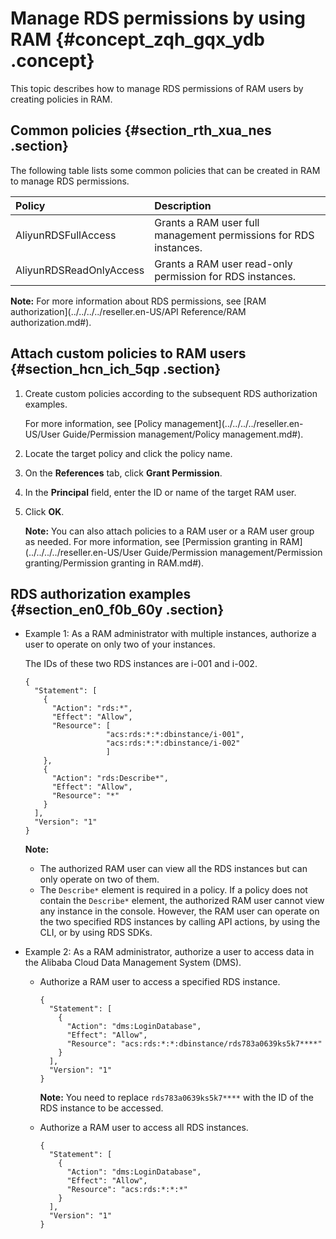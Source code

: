 # Manage RDS permissions by using RAM {#concept_zqh_gqx_ydb .concept}

This topic describes how to manage RDS permissions of RAM users by creating policies in RAM.

## Common policies {#section_rth_xua_nes .section}

The following table lists some common policies that can be created in RAM to manage RDS permissions.

|Policy|Description|
|:-----|:----------|
|AliyunRDSFullAccess|Grants a RAM user full management permissions for RDS instances.|
|AliyunRDSReadOnlyAccess|Grants a RAM user read-only permission for RDS instances.|

**Note:** For more information about RDS permissions, see [RAM authorization](../../../../reseller.en-US/API Reference/RAM authorization.md#).

## Attach custom policies to RAM users {#section_hcn_ich_5qp .section}

1.  Create custom policies according to the subsequent RDS authorization examples.

    For more information, see [Policy management](../../../../reseller.en-US/User Guide/Permission management/Policy management.md#).

2.  Locate the target policy and click the policy name.
3.  On the **References** tab, click **Grant Permission**.
4.  In the **Principal** field, enter the ID or name of the target RAM user.
5.  Click **OK**.

    **Note:** You can also attach policies to a RAM user or a RAM user group as needed. For more information, see [Permission granting in RAM](../../../../reseller.en-US/User Guide/Permission management/Permission granting/Permission granting in RAM.md#).


## RDS authorization examples {#section_en0_f0b_60y .section}

-   Example 1: As a RAM administrator with multiple instances, authorize a user to operate on only two of your instances.

    The IDs of these two RDS instances are i-001 and i-002.

    ```
    {
      "Statement": [
        {
          "Action": "rds:*",
          "Effect": "Allow",
          "Resource": [
                      "acs:rds:*:*:dbinstance/i-001",
                      "acs:rds:*:*:dbinstance/i-002"
                      ]
        },
        {
          "Action": "rds:Describe*",
          "Effect": "Allow",
          "Resource": "*"
        }
      ],
      "Version": "1"
    }
    ```

    **Note:** 

    -   The authorized RAM user can view all the RDS instances but can only operate on two of them.
    -   The `Describe*` element is required in a policy. If a policy does not contain the `Describe*` element, the authorized RAM user cannot view any instance in the console. However, the RAM user can operate on the two specified RDS instances by calling API actions, by using the CLI, or by using RDS SDKs.
-   Example 2: As a RAM administrator, authorize a user to access data in the Alibaba Cloud Data Management System \(DMS\).
    -   Authorize a RAM user to access a specified RDS instance.

        ```
        {
          "Statement": [
            {
              "Action": "dms:LoginDatabase",
              "Effect": "Allow",
              "Resource": "acs:rds:*:*:dbinstance/rds783a0639ks5k7****"
            }
          ],
          "Version": "1"
        }
        ```

        **Note:** You need to replace `rds783a0639ks5k7****` with the ID of the RDS instance to be accessed.

    -   Authorize a RAM user to access all RDS instances.

        ```
        {
          "Statement": [
            {
              "Action": "dms:LoginDatabase",
              "Effect": "Allow",
              "Resource": "acs:rds:*:*:*"
            }
          ],
          "Version": "1"
        }
        ```


